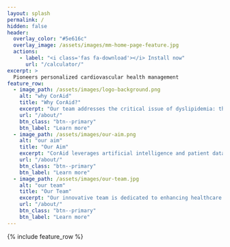```yaml
---
layout: splash
permalink: /
hidden: false
header:
  overlay_color: "#5e616c"
  overlay_image: /assets/images/mm-home-page-feature.jpg
  actions:
    - label: "<i class='fas fa-download'></i> Install now"
      url: "/calculator/"
excerpt: >
  Pioneers personalized cardiovascular health management 
feature_row:
  - image_path: /assets/images/logo-background.png
    alt: "why CorAid"
    title: "Why CorAid?"
    excerpt: "Our team addresses the critical issue of dyslipidemia: this is an illness that impacts millions of people globally."
    url: "/about/"
    btn_class: "btn--primary"
    btn_label: "Learn more"
  - image_path: /assets/images/our-aim.png
    alt: "our aim"
    title: "Our Aim"
    excerpt: "CorAid leverages artificial intelligence and patient data to recommend optimal cholesterol-lowering medications and doses derived for individual patients. It is a seamless integration into existing healthcare systems, ensuring precisely quantised treatment with minimal disruption of doctors‘ worklflow. "
    url: "/about/"
    btn_class: "btn--primary"
    btn_label: "Learn more"
  - image_path: /assets/images/our-team.jpg
    alt: "our team"
    title: "Our Team"
    excerpt: "Our innovative team is dedicated to enhancing healthcare practices! We are a dynamic group of five individuals, each bringing unique expertise from diverse fields, united by a common goal."
    url: "/about/"
    btn_class: "btn--primary"
    btn_label: "Learn more"      
---
```


{% include feature_row %}